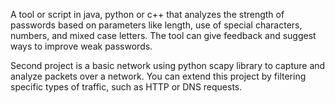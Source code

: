 A tool or script in java, python or c++ that analyzes the strength of passwords based on parameters like length, use of special characters, numbers, and mixed case letters. The tool can give feedback and suggest ways to improve weak passwords.



Second project is a basic network using python scapy library to capture and analyze packets over a network. You can extend this project by filtering specific types of traffic, such as HTTP or DNS requests.
